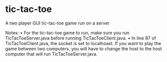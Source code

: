 # tic-tac-toe
A two player GUI tic-tac-toe game run on a server

Notes:
• For the tic-tac-toe game to run, make sure you run TicTacToeServer.java before running TicTacToeClient.java. 
• In line 87 of TicTacToeClient.java, the socket is set to localhoast. If you want to play the game between two computers, you will have to change the host to the host computer that will run TicTacToeServer.java.
